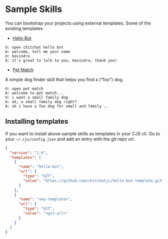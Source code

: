 # Sample Skills

You can bootstrap your projects using external templates. Some of the existing templates:

- [Hello Bot](https://github.com/chitchatjs/hello-bot-template)

```
U: open chitchat hello bot
A: welcome, tell me your name
U: kevindra
A: it's great to talk to you, kevindra, thank you!
```

- [Pet Match](https://github.com/chitchatjs/pet-match-template)

A simple dog finder skill that helps you find a ("foo") dog.

```
U: open pet match
A: welcome to pet match...
U: i want a small family dog
A: ok, a small family dog right?
A: ok i have a foo dog for small and family ..
```

## Installing templates

If you want to install above sample skills as templates in your CJS cli. Go to your `~/.cjs/config.json` and add an entry with the git repo url.

```json
{
  "version": "1.0",
  "templates": [
    {
      "name": "hello-bot",
      "url": {
        "type": "GIT",
        "value": "https://github.com/chitchatjs/hello-bot-template.git"
      }
    },
    {
      "name": "<my-template>",
      "url": {
        "type": "GIT",
        "value": "<git-url>"
      }
    }
  ]
}
```
